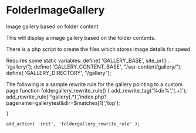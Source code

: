 FolderImageGallery
==================

Image gallery based on folder content

This will display a image gallery based on the folder contents.

There is a php script to create the files which stores image details for speed

Requires some static variables:
	define( 'GALLERY_BASE', site_url() . '/gallery/');
	define( 'GALLERY_CONTENT_BASE', "/wp-content/gallery/");
	define( 'GALLERY_DIRECTORY', "/gallery");

The following is a sample rewrite rule for the gallery pointing to a custom page
	function foldergallery_rewrite_rule() {
		add_rewrite_tag('%dir%','(.+)');
		add_rewrite_rule('^gallery(.*)','index.php?pagename=gallerytest&dir=$matches[1]','top');

	}
	 
	add_action( 'init', 'foldergallery_rewrite_rule' );
